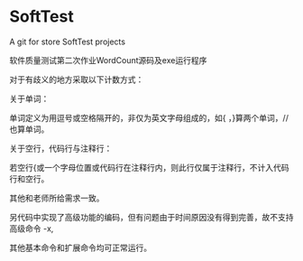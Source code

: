 # SoftTest

A git for store SoftTest projects

软件质量测试第二次作业WordCount源码及exe运行程序

对于有歧义的地方采取以下计数方式：

关于单词：

单词定义为用逗号或空格隔开的，非仅为英文字母组成的，如{ ，}算两个单词，//也算单词。

关于空行，代码行与注释行：

若空行{或一个字母位置或代码行在注释行内，则此行仅属于注释行，不计入代码行和空行。

其他和老师所给需求一致。

另代码中实现了高级功能的编码，但有问题由于时间原因没有得到完善，故不支持高级命令 -x,

其他基本命令和扩展命令均可正常运行。



